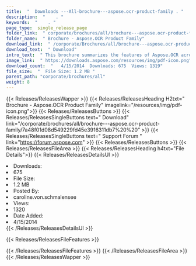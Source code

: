 ```yaml
---
title:  "  Downloads ---All-brochure---aspose.ocr-product-family . " 
description:  "    . " 
keywords:  "    . " 
page_type:  single_release_page
folder_link:  " corporate/brochures/all/brochure---aspose.ocr-product-family/"
folder_name:  " Brochure - Aspose.OCR Product Family"
download_link:  " /corporate/Brochures/all/brochure---aspose.ocr-product-family/7a48f01d08d549229fd45e3916311db7"
download_text:  " Download"
intro_text:  " This brochure summarizes the features of Aspose.OCR across all the platforms it ..."
image_link:  " https://downloads.aspose.com/resources/img/pdf-icon.png"
download_count:  "   4/15/2014  Downloads: 675  Views: 1319"
file_size:  "  File Size: 1.2 MB "
parent_path: "corporate/brochures/all"
weight: 8 
---
```


{{< Releases/ReleasesWapper >}}
  {{< Releases/ReleasesHeading H2txt=" Brochure - Aspose.OCR Product Family" imagelink="/resources/img/pdf-icon.png">}}
  {{< Releases/ReleasesButtons >}}
    {{< Releases/ReleasesSingleButtons text=" Download" link="/corporate/brochures/all/brochure---aspose.ocr-product-family/7a48f01d08d549229fd45e3916311db7%20%20" >}}
    {{< Releases/ReleasesSingleButtons text=" Support Forum " link="https://forum.aspose.com" >}}
  {{< Releases/ReleasesButtons >}}
  {{< Releases/ReleasesFileArea >}}
    {{< Releases/ReleasesHeading h4txt="File Details">}}
    {{< Releases/ReleasesDetailsUl >}}
             <li>Downloads:</li><li>675</li><li>File Size:</li><li>1.2 MB</li><li>Posted By:</li><li>caroline.von.schmalensee</li><li>Views:</li><li>1320</li><li>Date Added:</li><li>4/15/2014</li>
    {{< /Releases/ReleasesDetailsUl >}}

  {{< Releases/ReleasesFileFeatures >}}
      
  {{< /Releases/ReleasesFileFeatures >}}
 {{< /Releases/ReleasesFileArea >}}
{{< /Releases/ReleasesWapper >}}


